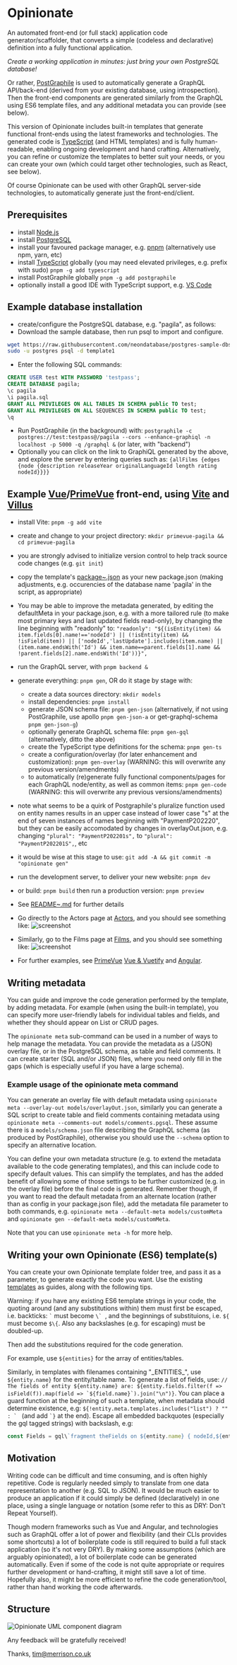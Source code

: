 # Opinionate

An automated front-end (or full stack) application code generator/scaffolder, that converts a simple (codeless and declarative) definition into a fully functional application.

*Create a working application in minutes: just bring your own PostgreSQL database!*

Or rather, [PostGraphile](https://github.com/graphile/postgraphile) is used to automatically generate a GraphQL API/back-end (derived from your existing database, using introspection). Then the front-end components are generated similarly from the GraphQL using ES6 template files, and any additional metadata you can provide (see below).

This version of Opinionate includes built-in templates that generate functional front-ends using the latest frameworks and technologies. The generated code is [TypeScript](https://www.typescriptlang.org) (and HTML templates) and is fully human-readable, enabling ongoing development and hand crafting. Alternatively, you can refine or customize the templates to better suit your needs, or you can create your own (which could target other technologies, such as React, see below).

Of course Opinionate can be used with other GraphQL server-side technologies, to automatically generate just the front-end/client.

## Prerequisites

- install [Node.js](https://nodejs.org/en)
- install [PostgreSQL](https://www.postgresql.org)
- install your favoured package manager, e.g. [pnpm](https://pnpm.io/) (alternatively use npm, yarn, etc)
- install [TypeScript](https://www.typescriptlang.org/) globally (you may need elevated privileges, e.g. prefix with sudo) `pnpm -g add typescript`
- install PostGraphile globally `pnpm -g add postgraphile`
- optionally install a good IDE with TypeScript support, e.g. [VS Code](https://code.visualstudio.com)

## Example database installation

- create/configure the PostgreSQL database, e.g. "pagila", as follows:
- Download the sample database, then run psql to import and configure.
```bash
wget https://raw.githubusercontent.com/neondatabase/postgres-sample-dbs/main/pagila.sql
sudo -u postgres psql -d template1
```
- Enter the following SQL commands:
```sql
CREATE USER test WITH PASSWORD 'testpass';
CREATE DATABASE pagila;
\c pagila
\i pagila.sql
GRANT ALL PRIVILEGES ON ALL TABLES IN SCHEMA public TO test;
GRANT ALL PRIVILEGES ON ALL SEQUENCES IN SCHEMA public TO test;
\q
```
- Run PostGraphile (in the background) with: `postgraphile -c postgres://test:testpass@/pagila --cors --enhance-graphiql -n localhost -p 5000 -q /graphql &` (or later, with "backend")
- Optionally you can click on the link to GraphiQL generated by the above, and explore the server by entering queries such as: `{allFilms {edges {node {description releaseYear originalLanguageId length rating nodeId}}}}`

## Example [Vue](https://vuejs.org)/[PrimeVue](https://github.com/primefaces/primevue) front-end, using [Vite](https://github.com/vitejs/vite) and [Villus](https://github.com/logaretm/villus)

- install Vite: `pnpm -g add vite`
- create and change to your project directory: `mkdir primevue-pagila && cd primevue-pagila`
- you are strongly advised to initialize version control to help track source code changes (e.g. `git init`)
- copy the template's [package~.json](https://github.com/tjme/opinionate/blob/master/templates/primevue/package~.json) as your new package.json (making adjustments, e.g. occurencies of the database name 'pagila' in the script, as appropriate)
- You may be able to improve the metadata generated, by editing the defaultMeta in your package.json, e.g. with a more tailored rule (to make most primary keys and last updated fields read-only), by changing the line beginning with "readonly" to: `"readonly": "${(isEntity(item) && item.fields[0].name!=='nodeId') || (!isEntity(item) && !isField(item)) || ['nodeId','lastUpdate'].includes(item.name) || (item.name.endsWith('Id') && item.name==parent.fields[1].name && !parent.fields[2].name.endsWith('Id'))}",`
- run the GraphQL server, with `pnpm backend &`
- generate everything: `pnpm gen`, OR do it stage by stage with:
  - create a data sources directory: `mkdir models`
  - install dependencies: `pnpm install`
  - generate JSON schema file: `pnpm gen-json` (alternatively, if not using PostGraphile, use apollo `pnpm gen-json-a` or get-graphql-schema `pnpm gen-json-g`)
  - optionally generate GraphQL schema file: `pnpm gen-gql` (alternatively, ditto the above)
  - create the TypeScript type definitions for the schema: `pnpm gen-ts`
  - create a configuration/overlay (for later enhancement and customization): `pnpm gen-overlay` (WARNING: this will overwrite any previous version/amendments)
  - to automatically (re)generate fully functional components/pages for each GraphQL node/entity, as well as common items: `pnpm gen-code` (WARNING: this will overwrite any previous versions/amendments)
- note what seems to be a quirk of Postgraphile's pluralize function used on entity names results in an upper case instead of lower case "s" at the end of seven instances of names beginning with "PaymentP202220", but they can be easily accomodated by changes in overlayOut.json, e.g. changing `"plural": "PaymentP202201s",` to `"plural": "PaymentP202201S",`, etc
- it would be wise at this stage to use: `git add -A && git commit -m "opinionate gen"`
- run the development server, to deliver your new website: `pnpm dev`
- or build: `pnpm build` then run a production version: `pnpm preview`
- See [README~.md](templates/primevue/README~.md) for further details
- Go directly to the Actors page at [Actors](http://localhost:5173/#/Actor), and you should see something like: ![screenshot](doc/Actors_screenshot.png)
- Similarly, go to the Films page at [Films](http://localhost:5173/#/Film), and you should see something like: ![screenshot](doc/Films_screenshot.png)

- For further examples, see [PrimeVue](doc/primevue-toh.md) [Vue & Vuetify](doc/vue-vuetify-toh.md) and [Angular](doc/angular-toh.md).

## Writing metadata

You can guide and improve the code generation performed by the template, by adding metadata. For example (when using the built-in template), you can specify more user-friendly labels for individual tables and fields, and whether they should appear on List or CRUD pages.

The `opinionate meta` sub-command can be used in a number of ways to help manage the metadata. You can provide the metadata as a (JSON) overlay file, or in the PostgreSQL schema, as table and field comments. It can create starter (SQL and/or JSON) files, where you need only fill in the gaps (which is especially useful if you have a large schema).

### Example usage of the opinionate meta command

You can generate an overlay file with default metadata using `opinionate meta --overlay-out models/overlayOut.json`, similarly you can generate a SQL script to create table and field comments containing metadata using `opinionate meta --comments-out models/comments.pgsql`. These assume there is a `models/schema.json` file describing the GraphQL schema (as produced by PostGraphile), otherwise you should use the `--schema` option to specify an alternative location.

You can define your own metadata structure (e.g. to extend the metadata available to the code generating templates), and this can include code to specify default values. This can simplify the templates, and has the added benefit of allowing some of those settings to be further customized (e.g. in the overlay file) before the final code is generated. Remember though, if you want to read the default metadata from an alternate location (rather than as config in your package.json file), add the metadata file parameter to both commands, e.g. `opinionate meta --default-meta models/customMeta` and `opinionate gen --default-meta models/customMeta`.

Note that you can use `opinionate meta -h` for more help.

## Writing your own Opinionate (ES6) template(s)

You can create your own Opinionate template folder tree, and pass it as a parameter, to generate exactly the code you want. Use the existing [templates](templates) as guides, along with the following tips.

Warning: if you have any existing ES6 template strings in your code, the quoting around (and any substitutions within) them must first be escaped, i.e. backticks: `` ` `` must become ``\` ``, and the beginnings of substituions, i.e. `${` must become `$\{`. Also any backslashes (e.g. for escaping) must be doubled-up.

Then add the substitutions required for the code generation.

For example, use `${entities}` for the array of entities/tables.

Similarly, in templates with filenames containing "\_ENTITIES\_", use `${entity.name}` for the entity/table name.
To generate a list of fields, use: ``// The fields of entity ${entity.name} are: ${entity.fields.filter(f => isField(f)).map(field => `${field.name}`).join("\n")}``.
You can place a guard function at the beginning of such a template, when metadata should determine existence, e.g: ``${!entity.meta.templates.includes("list") ? "" : ` `` (and add `` `} `` at the end).
Escape all embedded backquotes (especially the gql tagged strings) with backslash, e.g:

```js
const Fields = gql\`fragment theFields on ${entity.name} { nodeId,${entity.fields.map(field => `${field.name}`)} }\`;
```

## Motivation

Writing code can be difficult and time consuming, and is often highly repetitive. Code is regularly needed simply to translate from one data representation to another (e.g. SQL to JSON). It would be much easier to produce an application if it could simply be defined (declaratively) in one place, using a single language or notation (some refer to this as DRY: Don't Repeat Yourself).

Though modern frameworks such as Vue and Angular, and technologies such as GraphQL offer a lot of power and flexibility (and their CLIs provides some shortcuts) a lot of boilerplate code is still required to build a full stack application (so it's not very DRY). By making some assumptions (which are arguably opinionated), a lot of boilerplate code can be generated automatically. Even if some of the code is not quite appropriate or requires further development or hand-crafting, it might still save a lot of time. Hopefully also, it might be more efficient to refine the code generation/tool, rather than hand working the code afterwards.

## Structure

![Opinionate UML component diagram](src/Opinionate.png)

Any feedback will be gratefully received!

Thanks,
tim@merrison.co.uk
